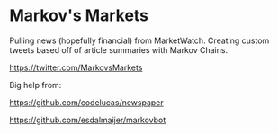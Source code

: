 # Markov's Markets

Pulling news (hopefully financial) from MarketWatch. Creating custom tweets based off of article summaries with Markov Chains.

https://twitter.com/MarkovsMarkets

Big help from: 

https://github.com/codelucas/newspaper

https://github.com/esdalmaijer/markovbot

